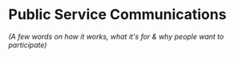 # Public Service Communications

_(A few words on how it works, what it's for & why people want to
participate)_
